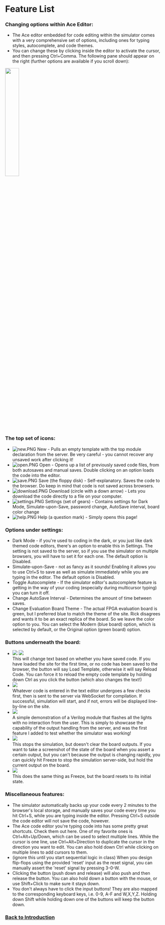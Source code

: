# Feature List
### Changing options within Ace Editor:  
- The Ace editor embedded for code editing within the simulator comes with a very comprehensive set of options, including ones for typing styles, autocomplete, and code themes.  
- You can change these by clicking inside the editor to activate the cursor, and then pressing Ctrl+Comma.  The following pane should appear on the right (further options are available if you scroll down):  
<img src="../md/acesettings.PNG" width="30%" height="auto"/>  

### The top set of icons:  
- ![new.PNG](../md/new.PNG) New - Pulls an empty template with the top module declaration from the server. Be very careful - you cannot recover any unsaved work after clicking it!  
- ![open.PNG](../md/open.PNG) Open - Opens up a list of previously saved code files, from both autosaves and manual saves. Double clicking on an option loads the code into the editor.  
- ![save.PNG](../md/save.PNG) Save (the floppy disk) - Self-explanatory. Saves the code to the browser. Do keep in mind that code is not saved across browsers.  
- ![download.PNG](../md/download.PNG) Download (circle with a down arrow) - Lets you download the code directly to a file on your computer.  
- ![settings.PNG](../md/settings.PNG) Settings (set of gears) - Contains settings for Dark Mode, Simulate-upon-Save, password change, AutoSave interval, board color change  
- ![help.PNG](../md/help.PNG) Help (a question mark) - Simply opens this page!  

### Options under settings:  
- Dark Mode - if you're used to coding in the dark, or you just like dark themed code editors, there's an option to enable this in Settings. The setting is not saved to the server, so if you use the simulator on multiple browsers, you will have to set it for each one. The default option is Disabled.
- Simulate-upon-Save - not as fancy as it sounds! Enabling it allows you to use Ctrl+S to save as well as simulate immediately while you are typing in the editor. The default option is Disabled.  
- Toggle Autocomplete - If the simulator editor's autocomplete feature is getting in the way of your coding (especially during multicursor typing) you can turn it off.
- Change AutoSave Interval - Determines the amount of time between saves.  
- Change Evaluation Board Theme - The actual FPGA evaluation board is green, but I preferred blue to match the theme of the site. Rick disagrees and wants it to be an exact replica of the board. So we leave the color option to you. You can select the Modern (blue board) option, which is selected by default, or the Original option (green board) option.

### Buttons underneath the board:  
- ![](md/reload.PNG) ![](../md/loadtemplate.PNG)  
  This will change text based on whether you have saved code. If you have loaded the site for the first time, or no code has been saved to the browser, the button will   say Load Template, otherwise it will say Reload Code. You can force it to reload the empty code template by holding down Ctrl as you click the button (which also changes the text!)
- ![](../md/simulate.PNG)  
  Whatever code is entered in the text editor undergoes a few checks first, then is sent to the server via WebSocket for compilation. If successful, simulation will start, and if not,   errors will be displayed line-by-line on the site.
- ![](../md/demo.PNG)  
  A simple demonstration of a Verilog module that flashes all the lights with no interaction from the user. This is simply to showcase the capability of the output handling from the server,   and was the first feature I added to test whether the simulator was working!
- ![](../md/freeze.PNG)  
  This stops the simulation, but doesn't clear the board outputs. If you want to take a screenshot of the state of the board when you assert a certain output, but you can't because the   output is changing rapidly, you can quickly hit Freeze to stop the simulation server-side, but hold the current output on the board.
- ![](../md/stop.PNG)  
  This does the same thing as Freeze, but the board resets to its initial state.  
  
### Miscellaneous features:
- The simulator automatically backs up your code every 2 minutes to the browser's local storage, and manually saves your code every time you hit Ctrl+S, while you are typing inside the editor.   Pressing Ctrl+S outside the code editor will not save the code, however.
- The Ace code editor you're typing code into has some pretty great shortcuts. Check them out here. One of my favorite ones is Ctrl+Alt+Up/Down, which can be used to select multiple lines. While the cursor is one line, use Ctrl+Alt+Direction to duplicate the cursor in the direction you want to edit. You can also hold down Ctrl while clicking on multiple lines to add cursors to them.
- (ignore this until you start sequential logic in class) When you design flip-flops using the provided 'reset' input as the reset signal, you can manually assert the 'reset' signal by pressing 3-0-W.
- Clicking the button (push down and release) will also push and then release the button. You can also hold down a button with the mouse, or use Shift+Click to make sure it stays down.  
- You don't always have to click the input buttons! They are also mapped to the corresponding keyboard keys, i.e. 0-9, A-F and W,X,Y,Z. Holding down Shift while holding down one of the buttons will keep the button down.

### <a href="#" onclick='displayPage("../md/intro.md")'>Back to Introduction</a>
